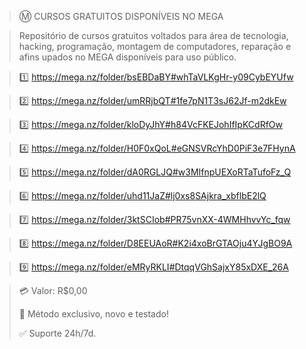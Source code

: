 > Ⓜ️ CURSOS GRATUITOS DISPONÍVEIS NO MEGA

> Repositório de cursos gratuitos voltados para área de tecnologia, hacking, programação, montagem de computadores, reparação e afins upados no MEGA disponíveis para uso público.

> 1️⃣ https://mega.nz/folder/bsEBDaBY#whTaVLKgHr-y09CybEYUfw

> 2️⃣ https://mega.nz/folder/umRRjbQT#1fe7pN1T3sJ62Jf-m2dkEw

> 3️⃣ https://mega.nz/folder/kloDyJhY#h84VcFKEJohIfIpKCdRfOw

> 4️⃣ https://mega.nz/folder/H0F0xQoL#eGNSVRcYhD0PiF3e7FHynA

> 5️⃣ https://mega.nz/folder/dA0RGLJQ#w3MIfnpUEXoRTaTufoFz_Q

> 6️⃣ https://mega.nz/folder/uhd11JaZ#lj0xs8SAjkra_xbflbE2lQ

> 7️⃣ https://mega.nz/folder/3ktSCIob#PR75vnXX-4WMHhvvYc_fqw

> 8️⃣ https://mega.nz/folder/D8EEUAoR#K2i4xoBrGTAOju4YJgBO9A

> 9️⃣ https://mega.nz/folder/eMRyRKLI#DtqqVGhSajxY85xDXE_26A
 
> 💳 Valor: R$0,00
>
> 🌟 Método exclusivo, novo e testado!
>
> ✅ Suporte 24h/7d.
